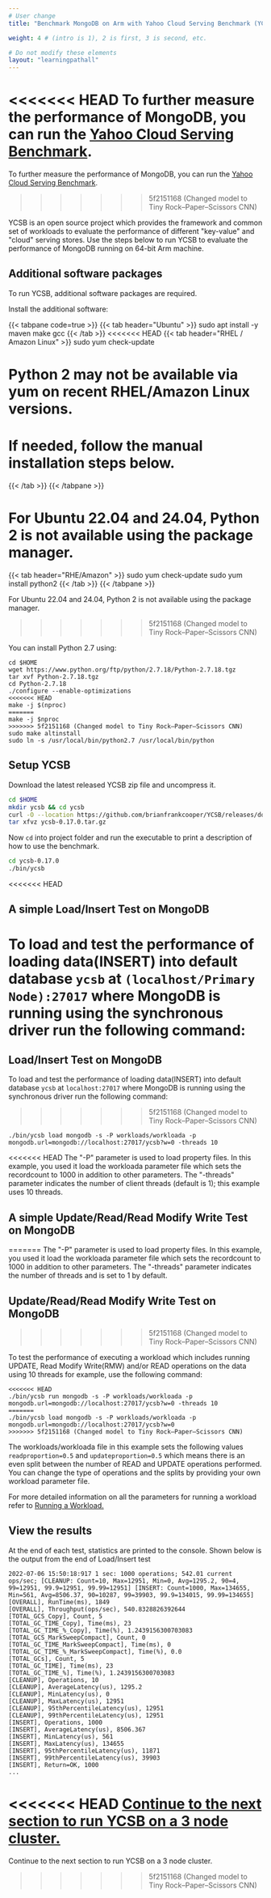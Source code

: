 ```yaml
---
# User change
title: "Benchmark MongoDB on Arm with Yahoo Cloud Serving Benchmark (YCSB)"

weight: 4 # (intro is 1), 2 is first, 3 is second, etc.

# Do not modify these elements
layout: "learningpathall"
---
```


<<<<<<< HEAD
To further measure the performance of MongoDB, you can run the [Yahoo Cloud Serving Benchmark](https://github.com/brianfrankcooper/YCSB).
=======
To further measure the performance of MongoDB, you can run the [Yahoo Cloud Serving Benchmark](http://github.com/brianfrankcooper/YCSB).
>>>>>>> 5f2151168 (Changed model to Tiny Rock–Paper–Scissors CNN)

YCSB is an open source project which provides the framework and common set of workloads to evaluate the performance of different "key-value" and "cloud" serving stores. Use the steps below to run YCSB to evaluate the performance of MongoDB running on 64-bit Arm machine.

## Additional software packages

To run YCSB, additional software packages are required.

Install the additional software:

{{< tabpane code=true >}}
  {{< tab header="Ubuntu" >}}
sudo apt install -y maven make gcc
  {{< /tab >}}
<<<<<<< HEAD
  {{< tab header="RHEL / Amazon Linux" >}}
sudo yum check-update
# Python 2 may not be available via yum on recent RHEL/Amazon Linux versions.
# If needed, follow the manual installation steps below.
  {{< /tab >}}
{{< /tabpane >}}

For Ubuntu 22.04 and 24.04, Python 2 is not available using the package manager.
=======
  {{< tab header="RHE/Amazon" >}}
sudo yum check-update
sudo yum install python2
  {{< /tab >}}
{{< /tabpane >}}

For Ubuntu 22.04 and 24.04, Python 2 is not available using the package manager. 
>>>>>>> 5f2151168 (Changed model to Tiny Rock–Paper–Scissors CNN)

You can install Python 2.7 using:

```console
cd $HOME
wget https://www.python.org/ftp/python/2.7.18/Python-2.7.18.tgz
tar xvf Python-2.7.18.tgz
cd Python-2.7.18
./configure --enable-optimizations
<<<<<<< HEAD
make -j $(nproc)
=======
make -j $nproc
>>>>>>> 5f2151168 (Changed model to Tiny Rock–Paper–Scissors CNN)
sudo make altinstall
sudo ln -s /usr/local/bin/python2.7 /usr/local/bin/python
```

## Setup YCSB

Download the latest released YCSB zip file and uncompress it.

```bash
cd $HOME
mkdir ycsb && cd ycsb
curl -O --location https://github.com/brianfrankcooper/YCSB/releases/download/0.17.0/ycsb-0.17.0.tar.gz
tar xfvz ycsb-0.17.0.tar.gz

```
Now `cd` into project folder and run the executable to print a description of how to use the benchmark.

```bash
cd ycsb-0.17.0
./bin/ycsb
```

<<<<<<< HEAD
## A simple Load/Insert Test on MongoDB

To load and test the performance of loading data(INSERT) into default database `ycsb` at `(localhost/Primary Node):27017` where MongoDB is running using the synchronous driver run the following command:
=======
## Load/Insert Test on MongoDB

To load and test the performance of loading data(INSERT) into default database `ycsb` at `localhost:27017` where MongoDB is running using the synchronous driver run the following command:
>>>>>>> 5f2151168 (Changed model to Tiny Rock–Paper–Scissors CNN)

```console
./bin/ycsb load mongodb -s -P workloads/workloada -p mongodb.url=mongodb://localhost:27017/ycsb?w=0 -threads 10
```
<<<<<<< HEAD
The "-P" parameter is used to load property files. In this example, you used it load the workloada parameter file which sets the recordcount to 1000 in addition to other parameters. The "-threads" parameter indicates the number of client threads (default is 1); this example uses 10 threads.

## A simple Update/Read/Read Modify Write Test on MongoDB
=======
The "-P" parameter is used to load property files. In this example, you used it load the workloada parameter file which sets the recordcount to 1000 in addition to other parameters. The "-threads" parameter indicates the number of threads and is set to 1 by default.

## Update/Read/Read Modify Write Test on MongoDB
>>>>>>> 5f2151168 (Changed model to Tiny Rock–Paper–Scissors CNN)

To test the performance of executing a workload which includes running UPDATE, Read Modify Write(RMW) and/or READ operations on the data using 10 threads for example, use the following command:

```console
<<<<<<< HEAD
./bin/ycsb run mongodb -s -P workloads/workloada -p mongodb.url=mongodb://localhost:27017/ycsb?w=0 -threads 10
=======
./bin/ycsb load mongodb -s -P workloads/workloada -p mongodb.url=mongodb://localhost:27017/ycsb?w=0
>>>>>>> 5f2151168 (Changed model to Tiny Rock–Paper–Scissors CNN)
```

The workloads/workloada file in this example sets the following values `readproportion=0.5` and  `updateproportion=0.5` which means there is an even split between the number of READ and UPDATE operations performed. You can change the type of operations and the splits by providing your own workload parameter file.

For more detailed information on all the parameters for running a workload refer to [Running a Workload.](https://github.com/brianfrankcooper/YCSB/wiki/Running-a-Workload)

## View the results

At the end of each test, statistics are printed to the console. Shown below is the output from the end of Load/Insert test

```output
2022-07-06 15:50:18:917 1 sec: 1000 operations; 542.01 current ops/sec; [CLEANUP: Count=10, Max=12951, Min=0, Avg=1295.2, 90=4, 99=12951, 99.9=12951, 99.99=12951] [INSERT: Count=1000, Max=134655, Min=561, Avg=8506.37, 90=10287, 99=39903, 99.9=134015, 99.99=134655]
[OVERALL], RunTime(ms), 1849
[OVERALL], Throughput(ops/sec), 540.8328826392644
[TOTAL_GCS_Copy], Count, 5
[TOTAL_GC_TIME_Copy], Time(ms), 23
[TOTAL_GC_TIME_%_Copy], Time(%), 1.2439156300703083
[TOTAL_GCS_MarkSweepCompact], Count, 0
[TOTAL_GC_TIME_MarkSweepCompact], Time(ms), 0
[TOTAL_GC_TIME_%_MarkSweepCompact], Time(%), 0.0
[TOTAL_GCs], Count, 5
[TOTAL_GC_TIME], Time(ms), 23
[TOTAL_GC_TIME_%], Time(%), 1.2439156300703083
[CLEANUP], Operations, 10
[CLEANUP], AverageLatency(us), 1295.2
[CLEANUP], MinLatency(us), 0
[CLEANUP], MaxLatency(us), 12951
[CLEANUP], 95thPercentileLatency(us), 12951
[CLEANUP], 99thPercentileLatency(us), 12951
[INSERT], Operations, 1000
[INSERT], AverageLatency(us), 8506.367
[INSERT], MinLatency(us), 561
[INSERT], MaxLatency(us), 134655
[INSERT], 95thPercentileLatency(us), 11871
[INSERT], 99thPercentileLatency(us), 39903
[INSERT], Return=OK, 1000
...
```

<<<<<<< HEAD
[Continue to the next section to run YCSB on a 3 node cluster.](/learning-paths/servers-and-cloud-computing/mongodb/replica_set_testing)
=======
Continue to the next section to run YCSB on a 3 node cluster. 
>>>>>>> 5f2151168 (Changed model to Tiny Rock–Paper–Scissors CNN)

